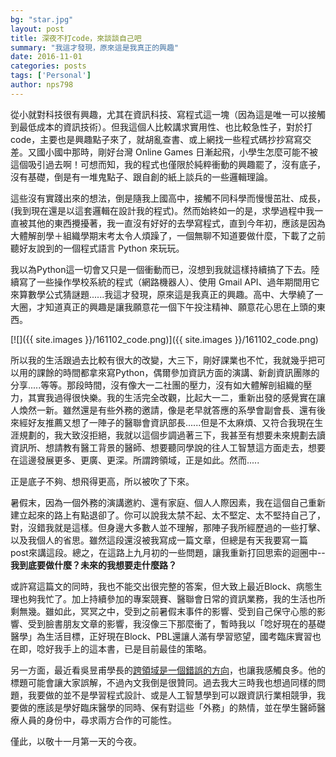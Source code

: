 ```yaml
--- 
bg: "star.jpg" 
layout: post 
title: 深夜不打code，來談談自己吧 
summary: "我這才發現，原來這是我真正的興趣" 
date: 2016-11-01 
categories: posts 
tags: ['Personal'] 
author: nps798 
--- 
```

 
 從小就對科技很有興趣，尤其在資訊科技、寫程式這一塊（因為這是唯一可以接觸到最低成本的資訊技術）。但我這個人比較講求實用性、也比較急性子，對於打code，主要也是興趣點子來了，就胡亂查書、或上網找一些程式碼抄抄寫寫交差。又國小國中那時，剛好台灣 Online Games 日漸起飛，小學生怎麼可能不被這個吸引過去啊！可想而知，我的程式也僅限於純粹衝動的興趣罷了，沒有底子，沒有基礎，倒是有一堆鬼點子、跟自創的紙上談兵的一些邏輯理論。

 這些沒有實踐出來的想法，倒是隨我上國高中，接觸不同科學而慢慢茁壯、成長，(我到現在還是以這套邏輯在設計我的程式)。然而始終如一的是，求學過程中我一直被其他的東西攪擾著，我一直沒有好好的去學寫程式，直到今年初，應該是因為大體解剖學＋組織學期末考太令人煩躁了，一個無聊不知道要做什麼，下載了之前聽好友說到的一個程式語言 Python 來玩玩。

 我以為Python這一切會又只是一個衝動而已，沒想到我就這樣持續搞了下去。陸續寫了一些操作學校系統的程式（網路機器人）、使用 Gmail API、過年期間用它來算數學公式猜謎題......我這才發現，原來這是我真正的興趣。高中、大學繞了一大圈，才知道真正的興趣是讓我願意花一個下午投注精神、願意花心思在上頭的東西。

 [![]({{ site.images }}/161102_code.png)]({{ site.images }}/161102_code.png) 

 所以我的生活跟過去比較有很大的改變，大三下，剛好課業也不忙，我就幾乎把可以用的課餘的時間都拿來寫Python，偶爾參加資訊方面的演講、新創資訊團隊的分享.....等等。那段時間，沒有像大一二社團的壓力，沒有如大體解剖組織的壓力，其實我過得很快樂。我的生活完全改觀，比起大一二，重新出發的感覺實在讓人煥然一新。雖然還是有些外務的邀請，像是老早就答應的系學會副會長、還有後來經好友推薦又想了一陣子的醫聯會資訊部長......但是不太麻煩、又符合我現在生涯規劃的，我大致沒拒絕，我就以這個步調過著三下，我甚至有想要未來規劃去讀資訊所、想請教有醫工背景的醫師、想要聽同學說的往人工智慧這方面走去，想要在這邊發展更多、更廣、更深。所謂跨領域，正是如此。然而.....
 
正是底子不夠、想飛得更高，所以被吹了下來。

暑假末，因為一個外務的演講邀約、還有家庭、個人人際因素，我在這個自己重新建立起來的路上有點退卻了。你可以說我太禁不起、太不堅定、太不堅持自己了，對，沒錯我就是這樣。但身邊大多數人並不理解，那陣子我所經歷過的一些打擊、以及我個人的省思。雖然這段還沒被我寫成一篇文章，但總是有天我要寫一篇post來講這段。總之，在這路上九月初的一些問題，讓我重新打回思索的迴圈中-- **我到底要做什麼？未來的我想要走什麼路？**

或許寫這篇文的同時，我也不能交出很完整的答案，但大致上最近Block、病態生理也夠我忙了。加上持續參加的專案競賽、醫聯會日常的資訊業務，我的生活也所剩無幾。雖如此，冥冥之中，受到之前暑假末事件的影響、受到自己保守心態的影響、受到臉書朋友文章的影響，我沒像三下那麼衝了，暫時我以「唸好現在的基礎醫學」為生活目標，正好現在Block、PBL還讓人滿有學習慾望，國考臨床實習也在即，唸好我手上的這本書，已是目前最佳的策略。

另一方面，最近看吳昱甫學長的[跨領域是一個錯誤的方向](http://yfwu.github.io/thinking/2016/10/30/interdisciplinarity.html)，也讓我感觸良多。他的標題可能會讓大家誤解，不過內文我倒是很贊同。過去我大三時我也想過同樣的問題，我要做的並不是學習程式設計、或是人工智慧學到可以跟資訊行業相競爭，我要做的應該是學好臨床醫學的同時、保有對這些「外務」的熱情，並在學生醫師醫療人員的身份中，尋求兩方合作的可能性。

僅此，以敬十一月第一天的今夜。



 

